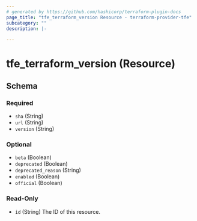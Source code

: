 ```yaml
---
# generated by https://github.com/hashicorp/terraform-plugin-docs
page_title: "tfe_terraform_version Resource - terraform-provider-tfe"
subcategory: ""
description: |-
  
---
```


# tfe_terraform_version (Resource)





<!-- schema generated by tfplugindocs -->
## Schema

### Required

- `sha` (String)
- `url` (String)
- `version` (String)

### Optional

- `beta` (Boolean)
- `deprecated` (Boolean)
- `deprecated_reason` (String)
- `enabled` (Boolean)
- `official` (Boolean)

### Read-Only

- `id` (String) The ID of this resource.


